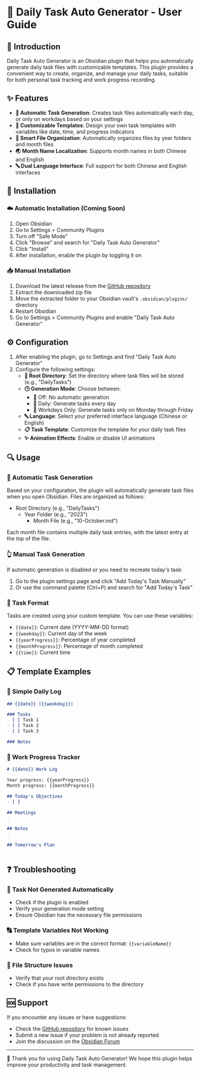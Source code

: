 # 🔄 Daily Task Auto Generator - User Guide

## 📖 Introduction

Daily Task Auto Generator is an Obsidian plugin that helps you automatically generate daily task files with customizable templates. This plugin provides a convenient way to create, organize, and manage your daily tasks, suitable for both personal task tracking and work progress recording.

## ✨ Features

- **🔄 Automatic Task Generation**: Creates task files automatically each day, or only on workdays based on your settings
- **📝 Customizable Templates**: Design your own task templates with variables like date, time, and progress indicators
- **📁 Smart File Organization**: Automatically organizes files by year folders and month files
- **🌏 Month Name Localization**: Supports month names in both Chinese and English
- **🔤 Dual Language Interface**: Full support for both Chinese and English interfaces

## 💾 Installation

### ☁️ Automatic Installation (Coming Soon)

1. Open Obsidian
2. Go to Settings > Community Plugins
3. Turn off "Safe Mode"
4. Click "Browse" and search for "Daily Task Auto Generator"
5. Click "Install"
6. After installation, enable the plugin by toggling it on

### 📥 Manual Installation

1. Download the latest release from the [GitHub repository](https://github.com/maigamo/Daily-Task-Auto-Generator/releases)
2. Extract the downloaded zip file
3. Move the extracted folder to your Obsidian vault's `.obsidian/plugins/` directory
4. Restart Obsidian
5. Go to Settings > Community Plugins and enable "Daily Task Auto Generator"

## ⚙️ Configuration

1. After enabling the plugin, go to Settings and find "Daily Task Auto Generator"
2. Configure the following settings:
   - **📂 Root Directory**: Set the directory where task files will be stored (e.g., "DailyTasks")
   - **🕒 Generation Mode**: Choose between:
     - 🚫 Off: No automatic generation
     - 📆 Daily: Generate tasks every day
     - 💼 Workdays Only: Generate tasks only on Monday through Friday
   - **🔤 Language**: Select your preferred interface language (Chinese or English)
   - **📋 Task Template**: Customize the template for your daily task files
   - **✨ Animation Effects**: Enable or disable UI animations

## 🔍 Usage

### 🤖 Automatic Task Generation

Based on your configuration, the plugin will automatically generate task files when you open Obsidian. Files are organized as follows:
- Root Directory (e.g., "DailyTasks")
  - Year Folder (e.g., "2023")
    - Month File (e.g., "10-October.md")

Each month file contains multiple daily task entries, with the latest entry at the top of the file.

### 👆 Manual Task Generation

If automatic generation is disabled or you need to recreate today's task:

1. Go to the plugin settings page and click "Add Today's Task Manually"
2. Or use the command palette (Ctrl+P) and search for "Add Today's Task"

### 📑 Task Format

Tasks are created using your custom template. You can use these variables:
- `{{date}}`: Current date (YYYY-MM-DD format)
- `{{weekday}}`: Current day of the week
- `{{yearProgress}}`: Percentage of year completed
- `{{monthProgress}}`: Percentage of month completed
- `{{time}}`: Current time

## 📋 Template Examples

### 📓 Simple Daily Log
```markdown
## {{date}} ({{weekday}})

### Tasks
- [ ] Task 1
- [ ] Task 2
- [ ] Task 3

### Notes

```

### 💼 Work Progress Tracker
```markdown
# {{date}} Work Log

Year progress: {{yearProgress}}
Month progress: {{monthProgress}}

## Today's Objectives
- [ ] 

## Meetings
- 

## Notes
- 

## Tomorrow's Plan
- 
```

## ❓ Troubleshooting

### 🚫 Task Not Generated Automatically
- Check if the plugin is enabled
- Verify your generation mode setting
- Ensure Obsidian has the necessary file permissions

### 🔠 Template Variables Not Working
- Make sure variables are in the correct format: `{{variableName}}`
- Check for typos in variable names

### 📁 File Structure Issues
- Verify that your root directory exists
- Check if you have write permissions to the directory

## 🆘 Support

If you encounter any issues or have suggestions:
- Check the [GitHub repository](https://github.com/maigamo/Daily-Task-Auto-Generator) for known issues
- Submit a new issue if your problem is not already reported
- Join the discussion on the [Obsidian Forum](https://forum.obsidian.md)

---

🙏 Thank you for using Daily Task Auto Generator! We hope this plugin helps improve your productivity and task management. 
